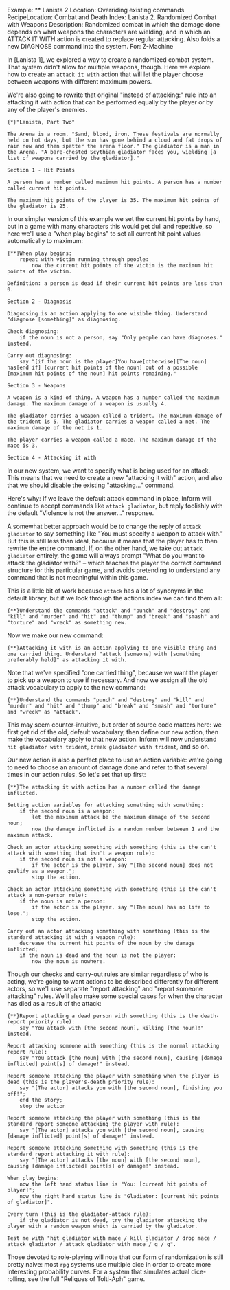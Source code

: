 Example: ** Lanista 2
Location: Overriding existing commands
RecipeLocation: Combat and Death
Index: Lanista 2. Randomized Combat with Weapons
Description: Randomized combat in which the damage done depends on what weapons the characters are wielding, and in which an ATTACK IT WITH action is created to replace regular attacking. Also folds a new DIAGNOSE command into the system.
For: Z-Machine

  
In [Lanista 1], we explored a way to create a randomized combat system. That system didn't allow for multiple weapons, though. Here we explore how to create an ``attack it with`` action that will let the player choose between weapons with different maximum powers.

  
We're also going to rewrite that original "instead of attacking:" rule into an attacking it with action that can be performed equally by the player or by any of the player's enemies.

  

``` inform7
{*}"Lanista, Part Two"

The Arena is a room. "Sand, blood, iron. These festivals are normally held on hot days, but the sun has gone behind a cloud and fat drops of rain now and then spatter the arena floor." The gladiator is a man in the Arena. "A bare-chested Scythian gladiator faces you, wielding [a list of weapons carried by the gladiator]."

Section 1 - Hit Points

A person has a number called maximum hit points. A person has a number called current hit points.

The maximum hit points of the player is 35. The maximum hit points of the gladiator is 25.
```

  
In our simpler version of this example we set the current hit points by hand, but in a game with many characters this would get dull and repetitive, so here we'll use a "when play begins" to set all current hit point values automatically to maximum:

  

``` inform7
{**}When play begins:
	repeat with victim running through people:
		now the current hit points of the victim is the maximum hit points of the victim.

Definition: a person is dead if their current hit points are less than 0.

Section 2 - Diagnosis

Diagnosing is an action applying to one visible thing. Understand "diagnose [something]" as diagnosing.

Check diagnosing:
	if the noun is not a person, say "Only people can have diagnoses." instead.

Carry out diagnosing:
	say "[if the noun is the player]You have[otherwise][The noun] has[end if] [current hit points of the noun] out of a possible [maximum hit points of the noun] hit points remaining."

Section 3 - Weapons

A weapon is a kind of thing. A weapon has a number called the maximum damage. The maximum damage of a weapon is usually 4.

The gladiator carries a weapon called a trident. The maximum damage of the trident is 5. The gladiator carries a weapon called a net. The maximum damage of the net is 1.

The player carries a weapon called a mace. The maximum damage of the mace is 3.

Section 4 - Attacking it with
```

  
In our new system, we want to specify what is being used for an attack. This means that we need to create a new "attacking it with" action, and also that we should disable the existing "attacking..." command.

  
Here's why: If we leave the default attack command in place, Inform will continue to accept commands like ``attack gladiator``, but reply foolishly with the default "Violence is not the answer..." response.

  
A somewhat better approach would be to change the reply of ``attack gladiator`` to say something like "You must specify a weapon to attack with." But this is still less than ideal, because it means that the player has to then rewrite the entire command. If, on the other hand, we take out ``attack gladiator`` entirely, the game will always prompt "What do you want to attack the gladiator with?" – which teaches the player the correct command structure for this particular game, and avoids pretending to understand any command that is not meaningful within this game.

  
This is a little bit of work because ``attack`` has a lot of synonyms in the default library, but if we look through the actions index we can find them all:

  

``` inform7
{**}Understand the commands "attack" and "punch" and "destroy" and "kill" and "murder" and "hit" and "thump" and "break" and "smash" and "torture" and "wreck" as something new.
```

  
Now we make our new command:

  

``` inform7
{**}Attacking it with is an action applying to one visible thing and one carried thing. Understand "attack [someone] with [something preferably held]" as attacking it with.
```

  
Note that we've specified "one carried thing", because we want the player to pick up a weapon to use if necessary. And now we assign all the old attack vocabulary to apply to the new command:

  

``` inform7
{**}Understand the commands "punch" and "destroy" and "kill" and "murder" and "hit" and "thump" and "break" and "smash" and "torture" and "wreck" as "attack".
```

  
This may seem counter-intuitive, but order of source code matters here: we first get rid of the old, default vocabulary, then define our new action, then make the vocabulary apply to that new action. Inform will now understand ``hit gladiator with trident``, ``break gladiator with trident``, and so on.

  
Our new action is also a perfect place to use an action variable: we're going to need to choose an amount of damage done and refer to that several times in our action rules. So let's set that up first:

  

``` inform7
{**}The attacking it with action has a number called the damage inflicted.

Setting action variables for attacking something with something:
	if the second noun is a weapon:
		let the maximum attack be the maximum damage of the second noun;
		now the damage inflicted is a random number between 1 and the maximum attack.

Check an actor attacking something with something (this is the can't attack with something that isn't a weapon rule):
	if the second noun is not a weapon:
		if the actor is the player, say "[The second noun] does not qualify as a weapon.";
		stop the action.

Check an actor attacking something with something (this is the can't attack a non-person rule):
	if the noun is not a person:
		if the actor is the player, say "[The noun] has no life to lose.";
		stop the action.

Carry out an actor attacking something with something (this is the standard attacking it with a weapon rule):
	decrease the current hit points of the noun by the damage inflicted;
	if the noun is dead and the noun is not the player:
		now the noun is nowhere.
```

  
Though our checks and carry-out rules are similar regardless of who is acting, we're going to want actions to be described differently for different actors, so we'll use separate "report attacking" and "report someone attacking" rules. We'll also make some special cases for when the character has died as a result of the attack:

  

``` inform7
{**}Report attacking a dead person with something (this is the death-report priority rule):
	say "You attack with [the second noun], killing [the noun]!" instead.

Report attacking someone with something (this is the normal attacking report rule):
	say "You attack [the noun] with [the second noun], causing [damage inflicted] point[s] of damage!" instead.

Report someone attacking the player with something when the player is dead (this is the player's-death priority rule):
	say "[The actor] attacks you with [the second noun], finishing you off!";
	end the story;
	stop the action

Report someone attacking the player with something (this is the standard report someone attacking the player with rule):
	say "[The actor] attacks you with [the second noun], causing [damage inflicted] point[s] of damage!" instead.

Report someone attacking something with something (this is the standard report attacking it with rule):
	say "[The actor] attacks [the noun] with [the second noun], causing [damage inflicted] point[s] of damage!" instead.

When play begins:
	now the left hand status line is "You: [current hit points of player]";
	now the right hand status line is "Gladiator: [current hit points of gladiator]".

Every turn (this is the gladiator-attack rule):
	if the gladiator is not dead, try the gladiator attacking the player with a random weapon which is carried by the gladiator.

Test me with "hit gladiator with mace / kill gladiator / drop mace / attack gladiator / attack gladiator with mace / g / g".
```

[ZL: link to Reliques? ]::

  
Those devoted to role-playing will note that our form of randomization is still pretty naive: most ``rpg`` systems use multiple dice in order to create more interesting probability curves. For a system that simulates actual dice-rolling, see the full "Reliques of Tolti-Aph" game.

